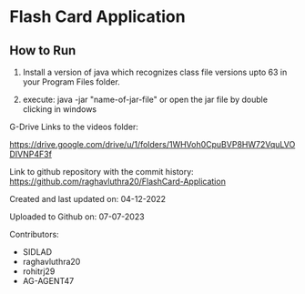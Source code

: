 # Flash Card Application

## How to Run

1. Install a version of java which recognizes class file versions upto 63 in your Program Files folder.

2. execute: java -jar "name-of-jar-file" or open the jar file by double clicking in windows

G-Drive Links to the videos folder:

https://drive.google.com/drive/u/1/folders/1WHVoh0CpuBVP8HW72VquLVODIVNP4F3f


Link to github repository with the commit history: https://github.com/raghavluthra20/FlashCard-Application


Created and last updated on: 	04-12-2022

Uploaded to Github on:		07-07-2023

Contributors:
- SIDLAD
- raghavluthra20
- rohitrj29
- AG-AGENT47
